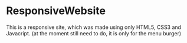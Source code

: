 # ResponsiveWebsite
This is a responsive site, which was made using only HTML5, CSS3 and Javacript. (at the moment still need to do, it is only for the menu burger)
